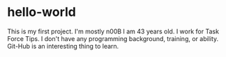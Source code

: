# hello-world
This is my first project.  I'm mostly n00B
I am 43 years old.  I work for Task Force Tips.  I don't have any programming background, training, or ability.  Git-Hub is an interesting thing to learn.
